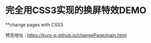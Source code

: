 # 完全用CSS3实现的换屏特效DEMO
**change pages with CSS3

预览地址 :
  https://kuro-p.github.io/changePage/main.html
